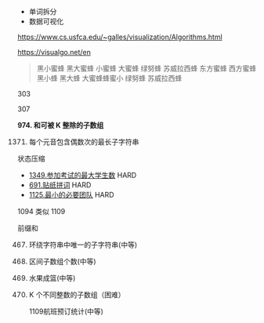 -  单词拆分
-  数据可视化

https://www.cs.usfca.edu/~galles/visualization/Algorithms.html



https://visualgo.net/en



>  黑小蜜蜂 黑大蜜蜂 小蜜蜂 大蜜蜂  绿努蜂 苏威拉西蜂 东方蜜蜂 西方蜜蜂 黑小蜂 黑大蜂 大蜜蜂蜂蜜小 绿努蜂  苏威拉西蜂







303

307





**974. 和可被 K 整除的子数组**

1371. 每个元音包含偶数次的最长子字符串





状态压缩

- [1349.参加考试的最大学生数](https://leetcode-cn.com/problems/maximum-students-taking-exam/)  HARD
- [691.贴纸拼词](https://leetcode-cn.com/problems/stickers-to-spell-word/) HARD
- [1125.最小的必要团队](https://leetcode-cn.com/problems/smallest-sufficient-team/)  HARD





1094 类似 1109



前缀和

467. 环绕字符串中唯一的子字符串(中等)

468. 区间子数组个数(中等)

469. 水果成篮(中等)

470. K 个不同整数的子数组（困难）

     1109航班预订统计(中等)





